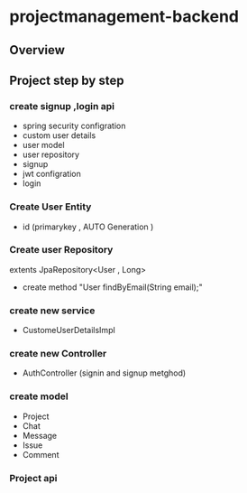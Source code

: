 # projectmanagement-backend

## Overview

## Project step by step
### create signup ,login api
  - spring security configration
  - custom user details
  - user model
  - user repository
  - signup
  - jwt configration
  - login
### Create User Entity
  - id (primarykey , AUTO Generation )
### Create user Repository
  extents JpaRepository<User ,  Long>
  - create method "User findByEmail(String email);"
### create new service 
   - CustomeUserDetailsImpl
### create new Controller
- AuthController (signin and signup metghod)
### create model
- Project
- Chat
- Message
- Issue
- Comment
### Project api
